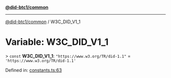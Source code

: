 [**@did-btc1/common**](../README.md)

***

[@did-btc1/common](../globals.md) / W3C\_DID\_V1\_1

# Variable: W3C\_DID\_V1\_1

&gt; `const` **W3C\_DID\_V1\_1**: `"https://www.w3.org/TR/did-1.1"` = `'https://www.w3.org/TR/did-1.1'`

Defined in: [constants.ts:63](https://github.com/dcdpr/did-btc1-js/blob/4ab6f9915d95beed9bc633644c9db1539395f512/packages/common/src/constants.ts#L63)
